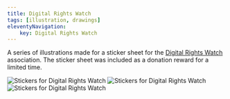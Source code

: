 ```yaml
---
title: Digital Rights Watch
tags: [illustration, drawings]
eleventyNavigation:
	key: Digital Rights Watch
---
```


A series of illustrations made for a sticker sheet for the [Digital Rights Watch](https://digitalrightswatch.org.au/) association. The sticker sheet was included as a donation reward for a limited time.

![Stickers for Digital Rights Watch](/img/drw-1.png)
![Stickers for Digital Rights Watch](/img/drw-2.png)
![Stickers for Digital Rights Watch](/img/drw-3.png)

